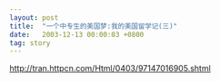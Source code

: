 ```yaml
---
layout: post
title:  "一个中专生的美国梦:我的美国留学记(三)"
date:   2003-12-13 00:00:03 +0800
tag: story
---
```


http://tran.httpcn.com/Html/0403/97147016905.shtml